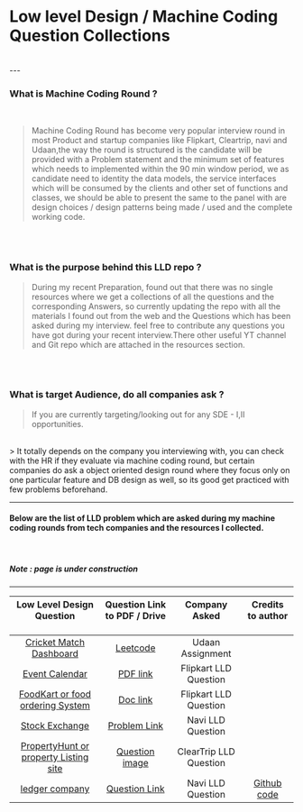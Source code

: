 # Low level Design / Machine Coding Question Collections
<br />
---

### What is Machine Coding Round ?
<br />

> Machine Coding Round has become very popular interview round in most Product and startup companies like Flipkart, Cleartrip, navi and Udaan,the way the round is structured is
 the candidate will be provided with a Problem statement and the minimum set of features which needs to implemented within the 90 min window period,
 we as candidate need to identity the data models, the service interfaces which will be consumed by the clients and other set of functions and classes, we should be able to present the same to the panel with are design choices / design patterns being made / used and the complete working code.

<br />
<br />

### What is the purpose behind this LLD repo ?
> During my recent Preparation, found out that there was no single resources where we get a collections of all the questions and the corresponding Answers,
so currently updating the repo with all the materials I found out from the web and the Questions which has been asked during my interview.
feel free to contribute any questions you have got during your recent interview.There other useful YT channel and Git repo
which are attached in the resources section.

<br />
<br />

### What is target Audience, do all companies ask ?
> If you are currently targeting/looking out for any SDE - I,II opportunities.
<br />
> It totally depends on the company you interviewing with, you can check with the HR if they evaluate via machine coding round,
but certain companies do ask a object oriented design round where they focus only on one particular feature and DB design as well, so its good get practiced
with few problems beforehand.

<br />

---

#### Below are the list of LLD problem which are asked during my machine coding rounds from tech companies and the resources I collected.
<br />


##### Note : page is under construction
---

|                                Low Level Design Question <br></br>                                	|                                    Question Link to PDF / Drive <br></br>                                   	|         Company Asked<br></br>         	|                   Credits to author <br></br>                  	|
|:-------------------------------------------------------------------------------------------------:	|:-----------------------------------------------------------------------------------------------------------:	|:--------------------------------------:	|:--------------------------------------------------------------:	|
| [Cricket Match Dashboard](https://github.com/kumaransg/LLD/tree/main/Cricket%20Match%20Dashboard) 	| [Leetcode](https://leetcode.com/discuss/interview-question/990227/udaan-assignment-cricket-match-dashboard) 	| Udaan Assignment                       	|                                                                	|
| [Event Calendar](https://github.com/kumaransg/LLD/tree/main/Event_calendar_flipkart)              	| [PDF link](https://github.com/kumaransg/LLD/blob/main/Event_calendar_flipkart/Event%20Calendar.pdf)         	| Flipkart LLD Question                  	|                                                                	|
| [FoodKart or food ordering System](https://github.com/kumaransg/LLD/tree/main/FoodKart)           	| [Doc link](https://docs.google.com/document/d/1Bmkz9omByHqVvwU45cvkBRSwJAPKw9yaDsRlEnCg_lg/edit#)           	| Flipkart LLD Question                  	|                                                                	|
| [Stock Exchange](https://github.com/kumaransg/LLD/tree/main/StockExchange)                        	| [Problem Link](https://github.com/kumaransg/LLD/tree/main/StockExchange)                                    	| Navi LLD Question                      	|                                                                	|
| [PropertyHunt or property Listing site](https://github.com/kumaransg/LLD/tree/main/PropertyHunt)  	| [Question image](https://github.com/kumaransg/LLD/tree/main/PropertyHunt/Question%20Image)                  	| ClearTrip LLD Question                 	|                                                                	|
| [ledger company](https://github.com/kumaransg/LLD/tree/main/ledger_company_navi)                  	| [Question Link](https://www.geektrust.in/coding-problem/backend/ledger-co)                                  	| Navi LLD Question                      	| [Github code](https://github.com/gauravmassand/ledger-company) 	|
